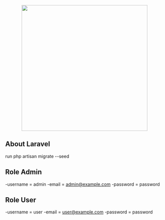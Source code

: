 <p align="center"><a href="https://laravel.com" target="_blank"><img src="https://raw.githubusercontent.com/laravel/art/master/logo-lockup/5%20SVG/2%20CMYK/1%20Full%20Color/laravel-logolockup-cmyk-red.svg" width="400"></a></p>

## About Laravel

run php artisan migrate --seed

## Role Admin
-username = admin
-email = admin@example.com
-password = password

## Role User
-username = user
-email = user@example.com
-password = password

